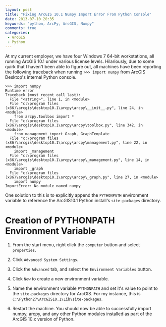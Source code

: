 ```yaml
---
layout: post
title: "Fixing ArcGIS 10.1 Numpy Import Error From Python Console"
date: 2013-07-10 20:35
keywords: "python, ArcPy, ArcGIS, Numpy"
comments: true
categories:
 - ArcGIS
 - Python
---
```


At my current employer, we have four Windows 7 64-bit workstations, all running ArcGIS 10.1 under
various license levels. Hilariously, due to some quirk that I haven't been able to figure out,
all machines have been reporting the following traceback when running `>>> import numpy` from
ArcGIS Desktop's internal Python console.

```
>>> import numpy
Runtime error 
Traceback (most recent call last):
  File "<string>", line 1, in <module>
  File "c:\program files (x86)\arcgis\desktop10.1\arcpy\arcpy\__init__.py", line 24, in <module>
    from arcpy.toolbox import *
  File "c:\program files (x86)\arcgis\desktop10.1\arcpy\arcpy\toolbox.py", line 342, in <module>
    from management import Graph, GraphTemplate
  File "c:\program files (x86)\arcgis\desktop10.1\arcpy\arcpy\management.py", line 22, in <module>
    import _management
  File "c:\program files (x86)\arcgis\desktop10.1\arcpy\arcpy\_management.py", line 14, in <module>
    import _graph
  File "c:\program files (x86)\arcgis\desktop10.1\arcpy\arcpy\_graph.py", line 27, in <module>
    import numpy
ImportError: No module named numpy
```

One solution to this is to explicitly append the `PYTHONPATH` environment variable to reference the ArcGIS10.1 Python install's `site-packages` directory.

# Creation of PYTHONPATH Environment Variable

1. From the start menu, right click the `computer` button and select `properties`.

2. Click `Advanced System Settings`.

3. Click the `Advanced` tab, and select the `Environment Variables` button.

4. Click `New` to create a new environment variable.

5. Name the environment variable `PYTHONPATH` and set it's value to point to the `site-packages` directory for ArcGIS. For my instance, this is `C:\Python27\ArcGIS10.1\Lib\site-packages`.

6. Restart the machine. You should now be able to successfully import numpy, arcpy, and any other Python modules installed as part of the ArcGIS 10.x version of Python.
